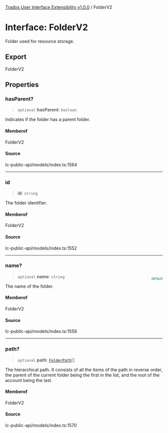 [Trados User Interface Extensibility v1.0.0](../wiki/globals) / FolderV2

# Interface: FolderV2

Folder used for resource storage.

## Export

FolderV2

## Properties

### hasParent?

> `optional` **hasParent**: `boolean`

Indicates if the folder has a parent folder.

#### Memberof

FolderV2

#### Source

lc-public-api/models/index.ts:1564

***

### id

> **id**: `string`

The folder identifier.

#### Memberof

FolderV2

#### Source

lc-public-api/models/index.ts:1552

***

### name?

> `optional` **name**: `string`

<div style="display:inline; float:right; color:#008080; margin-top:-23px; font-size:11px">default</div><div style="display: inline;">The name of the folder.</div>

#### Memberof

FolderV2

#### Source

lc-public-api/models/index.ts:1558

***

### path?

> `optional` **path**: [`FolderPath`](../wiki/Interface.FolderPath)[]

The hierarchical path. It consists of all the items of the path in reverse order, the parent of the current folder being the first in the list, and the root of the account being the last.

#### Memberof

FolderV2

#### Source

lc-public-api/models/index.ts:1570
